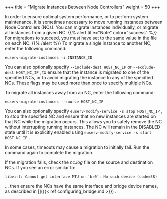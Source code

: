 +++
title = "Migrate Instances Between Node Controllers"
weight = 50
+++

In order to ensure optimal system performance, or to perform system maintenance, it is sometimes necessary to move running instances between Node Controllers (NCs). You can migrate instances individually, or migrate all instances from a given NC.
{{% alert title="Note" color="success" %}}
For migrations to succeed, you must have set to the same value in the file on each NC. 
{{% /alert %}}
To migrate a single instance to another NC, enter the following command: 

    euserv-migrate-instances -i INSTANCE_ID

You can also optionally specify `--include-dest HOST_NC_IP` or `--exclude-dest HOST_NC_IP` , to ensure that the instance is migrated to one of the specified NCs, or to avoid migrating the instance to any of the specified NCs. These flags may be used more than once to specify multiple NCs. 

To migrate all instances away from an NC, enter the following command: 

    euserv-migrate-instances --source HOST_NC_IP

You can also optionally specify `euserv-modify-service -s stop HOST_NC_IP` , to stop the specified NC and ensure that no new instances are started on that NC while the migration occurs. This allows you to safely remove the NC without interrupting running instances. The NC will remain in the DISABLED state until it is explicitly enabled using `euserv-modify-service -s start HOST_NC_IP` . 

In some cases, timeouts may cause a migration to initially fail. Run the command again to complete the migration. 

If the migration fails, check the *nc.log* file on the source and destination NCs. If you see an error similar to: 

    libvirt: Cannot get interface MTU on 'br0': No such device (code=38)

... then ensure the NCs have the same interface and bridge device names, as described in []({{< ref configuring_bridge.md >}}) . 

